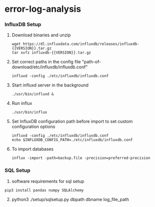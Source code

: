 # error-log-analysis


### InfluxDB Setup

1. Download binaries and unzip

    ```
    wget https://dl.influxdata.com/influxdb/releases/influxdb-{{VERSION}}.tar.gz
    tar xvfz influxdb-{{VERSION}}.tar.gz
    ```
    
2. Set correct paths in the config file "path-of-download/etc/influxdb/influxdb.conf"

    ```$xslt
    influxd -config ./etc/influxdb/influxdb.conf
    ```

3. Start influxd server in the background

    ```
    ./usr/bin/influxd &
    ```

4. Run influx
   ```
   ./usr/bin/influx
   ```
5. Set InfluxDB configuration path before import to set custom configuration options
    ```$xslt
    influxd -config ./etc/influxdb/influxdb.conf
    echo $INFLUXDB_CONFIG_PATH=./etc/influxdb/influxdb.conf
    ```
6. To import databases 
    ```
    influx -import -path=backup.file -precision=preferred-precision
    ```


### SQL Setup

1. software requirements for sql setup
```
pip3 install pandas numpy SQLAlchemy
```

2. python3 ./setup/sqlsetup.py dbpath dbname log_file_path

